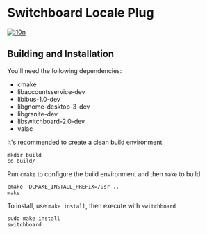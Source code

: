 # Switchboard Locale Plug
[![l10n](https://l10n.elementary.io/widgets/switchboard/switchboard-plug-locale/svg-badge.svg)](https://l10n.elementary.io/projects/switchboard/switchboard-plug-locale)

## Building and Installation

You'll need the following dependencies:

* cmake
* libaccountsservice-dev
* libibus-1.0-dev
* libgnome-desktop-3-dev
* libgranite-dev
* libswitchboard-2.0-dev
* valac

It's recommended to create a clean build environment

    mkdir build
    cd build/
    
Run `cmake` to configure the build environment and then `make` to build

    cmake -DCMAKE_INSTALL_PREFIX=/usr ..
    make
    
To install, use `make install`, then execute with `switchboard`

    sudo make install
    switchboard
